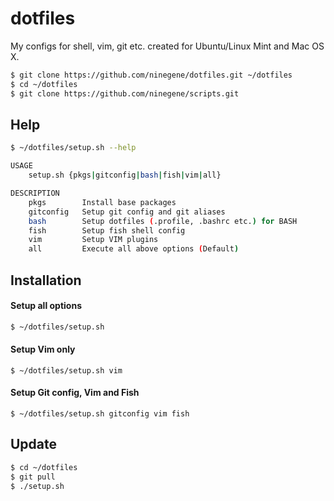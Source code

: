# dotfiles
My configs for shell, vim, git etc. created for Ubuntu/Linux Mint and Mac OS X.

```bash
$ git clone https://github.com/ninegene/dotfiles.git ~/dotfiles
$ cd ~/dotfiles
$ git clone https://github.com/ninegene/scripts.git
```

## Help

```bash
$ ~/dotfiles/setup.sh --help

USAGE
    setup.sh {pkgs|gitconfig|bash|fish|vim|all}

DESCRIPTION
    pkgs        Install base packages
    gitconfig   Setup git config and git aliases
    bash        Setup dotfiles (.profile, .bashrc etc.) for BASH
    fish        Setup fish shell config
    vim         Setup VIM plugins
    all         Execute all above options (Default)
```

## Installation

#### Setup all options
```bash
$ ~/dotfiles/setup.sh
```

#### Setup Vim only
```
$ ~/dotfiles/setup.sh vim
```

#### Setup Git config, Vim and Fish
```
$ ~/dotfiles/setup.sh gitconfig vim fish
```

## Update

```bash
$ cd ~/dotfiles
$ git pull
$ ./setup.sh
```
